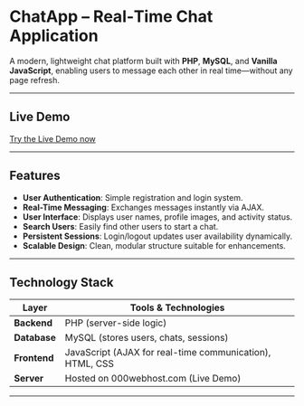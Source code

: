 # ChatApp – Real‑Time Chat Application

A modern, lightweight chat platform built with **PHP**, **MySQL**, and **Vanilla JavaScript**, enabling users to message each other in real time—without any page refresh.

---

##  Live Demo

[Try the Live Demo now](https://chatapp.infinityfreeapp.com/)  

---

##  Features

- **User Authentication**: Simple registration and login system.
- **Real-Time Messaging**: Exchanges messages instantly via AJAX.
- **User Interface**: Displays user names, profile images, and activity status.
- **Search Users**: Easily find other users to start a chat.
- **Persistent Sessions**: Login/logout updates user availability dynamically.
- **Scalable Design**: Clean, modular structure suitable for enhancements.

---

##  Technology Stack

| Layer          | Tools & Technologies                       |
|----------------|--------------------------------------------|
| **Backend**     | PHP (server-side logic)                    |
| **Database**    | MySQL (stores users, chats, sessions)      |
| **Frontend**    | JavaScript (AJAX for real-time communication), HTML, CSS |
| **Server**      | Hosted on 000webhost.com (Live Demo)       |

---
